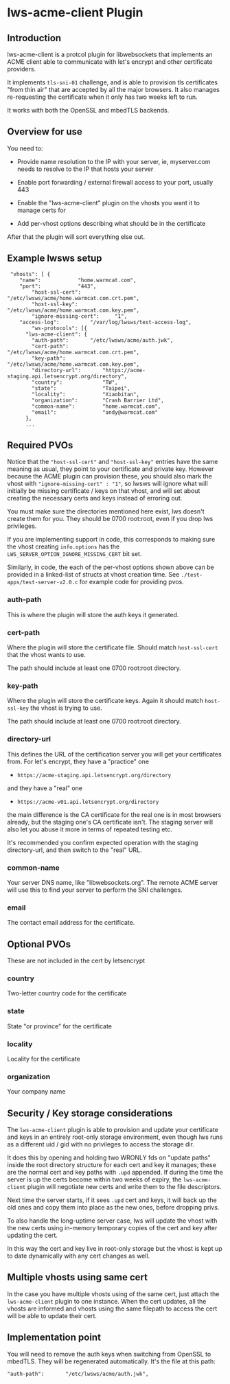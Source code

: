 lws-acme-client Plugin
======================

## Introduction

lws-acme-client is a protcol plugin for libwebsockets that implements an
ACME client able to communicate with let's encrypt and other certificate
providers.

It implements `tls-sni-01` challenge, and is able to provision tls certificates
"from thin air" that are accepted by all the major browsers.  It also manages
re-requesting the certificate when it only has two weeks left to run.

It works with both the OpenSSL and mbedTLS backends.

## Overview for use

You need to:

 - Provide name resolution to the IP with your server, ie, myserver.com needs to
 resolve to the IP that hosts your server

 - Enable port forwarding / external firewall access to your port, usually 443

 - Enable the "lws-acme-client" plugin on the vhosts you want it to manage
   certs for

 - Add per-vhost options describing what should be in the certificate

After that the plugin will sort everything else out.

## Example lwsws setup

```
 "vhosts": [ {
	"name": 		   "home.warmcat.com",
	"port":			   "443",
        "host-ssl-cert":           "/etc/lwsws/acme/home.warmcat.com.crt.pem",
        "host-ssl-key":            "/etc/lwsws/acme/home.warmcat.com.key.pem",
        "ignore-missing-cert":     "1",
	"access-log": 		   "/var/log/lwsws/test-access-log",
        "ws-protocols": [{
	  "lws-acme-client": {
	    "auth-path":	   "/etc/lwsws/acme/auth.jwk",
	    "cert-path":           "/etc/lwsws/acme/home.warmcat.com.crt.pem",
	    "key-path":            "/etc/lwsws/acme/home.warmcat.com.key.pem",
	    "directory-url":       "https://acme-staging.api.letsencrypt.org/directory",
	    "country":             "TW",
	    "state":               "Taipei",
	    "locality":            "Xiaobitan",
	    "organization":        "Crash Barrier Ltd",
	    "common-name":         "home.warmcat.com",
	    "email":               "andy@warmcat.com"
	  },
	  ...
```

## Required PVOs

Notice that the `"host-ssl-cert"` and `"host-ssl-key"` entries have the same
meaning as usual, they point to your certificate and private key.  However
because the ACME plugin can provision these, you should also mark the vhost with
`"ignore-missing-cert" : "1"`, so lwsws will ignore what will initially be
missing certificate / keys on that vhost, and will set about creating the
necessary certs and keys instead of erroring out.

You must make sure the directories mentioned here exist, lws doesn't create them
for you.  They should be 0700 root:root, even if you drop lws privileges.

If you are implementing support in code, this corresponds to making sure the
vhost creating `info.options` has the `LWS_SERVER_OPTION_IGNORE_MISSING_CERT`
bit set.

Similarly, in code, the each of the per-vhost options shown above can be
provided in a linked-list of structs at vhost creation time.  See
`./test-apps/test-server-v2.0.c` for example code for providing pvos.

### auth-path

This is where the plugin will store the auth keys it generated.

### cert-path

Where the plugin will store the certificate file.  Should match `host-ssl-cert`
that the vhost wants to use.

The path should include at least one 0700 root:root directory.

### key-path

Where the plugin will store the certificate keys.  Again it should match
`host-ssl-key` the vhost is trying to use.

The path should include at least one 0700 root:root directory.

### directory-url

This defines the URL of the certification server you will get your
certificates from.  For let's encrypt, they have a "practice" one

 - `https://acme-staging.api.letsencrypt.org/directory`

and they have a "real" one

 - `https://acme-v01.api.letsencrypt.org/directory`

the main difference is the CA certificate for the real one is in most browsers
already, but the staging one's CA certificate isn't.  The staging server will
also let you abuse it more in terms of repeated testing etc.

It's recommended you confirm expected operation with the staging directory-url,
and then switch to the "real" URL.

### common-name

Your server DNS name, like "libwebsockets.org".  The remote ACME server will
use this to find your server to perform the SNI challenges.

### email

The contact email address for the certificate.

## Optional PVOs

These are not included in the cert by letsencrypt

### country

Two-letter country code for the certificate

### state

State "or province" for the certificate

### locality

Locality for the certificate

### organization

Your company name

## Security / Key storage considerations

The `lws-acme-client` plugin is able to provision and update your certificate
and keys in an entirely root-only storage environment, even though lws runs
as a different uid / gid with no privileges to access the storage dir.

It does this by opening and holding two WRONLY fds on "update paths" inside the
root directory structure for each cert and key it manages; these are the normal
cert and key paths with `.upd` appended.  If during the time the server is up
the certs become within two weeks of expiry, the `lws-acme-client` plugin will
negotiate new certs and write them to the file descriptors.

Next time the server starts, if it sees `.upd` cert and keys, it will back up
the old ones and copy them into place as the new ones, before dropping privs.

To also handle the long-uptime server case, lws will update the vhost with the
new certs using in-memory temporary copies of the cert and key after updating
the cert.

In this way the cert and key live in root-only storage but the vhost is kept up
to date dynamically with any cert changes as well.

## Multiple vhosts using same cert

In the case you have multiple vhosts using of the same cert, just attach
the `lws-acme-client` plugin to one instance.  When the cert updates, all the
vhosts are informed and vhosts using the same filepath to access the cert will
be able to update their cert.

## Implementation point

You will need to remove the auth keys when switching from OpenSSL to
mbedTLS.  They will be regenerated automatically.  It's the file at this
path:

```
"auth-path":	   "/etc/lwsws/acme/auth.jwk",
```
